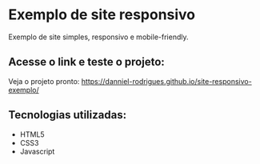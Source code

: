 # Exemplo de site responsivo
Exemplo de site simples, responsivo e mobile-friendly.

## Acesse o link e teste o projeto:
Veja o projeto pronto: https://danniel-rodrigues.github.io/site-responsivo-exemplo/

## Tecnologias utilizadas:
* HTML5
* CSS3
* Javascript
